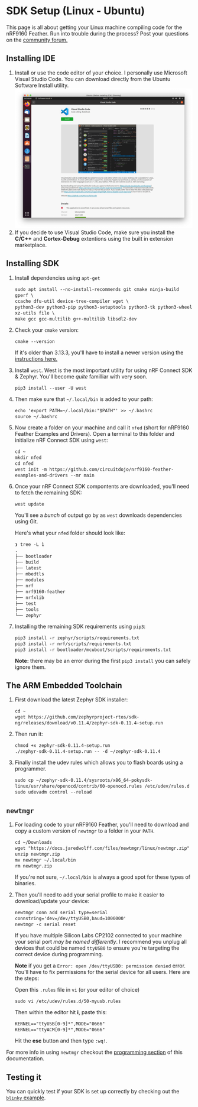 # SDK Setup (Linux - Ubuntu)


This page is all about getting your Linux machine compiling code for the nRF9160 Feather. Run into trouble during the process? Post your questions on the [community forum.](https://community.jaredwolff.com)

## Installing IDE
1. Install or use the code editor of your choice. I personally use Microsoft Visual Studio Code. You can download directly from the Ubuntu Software Install utility.
   ![Ubuntu software install](img/sdk-setup-linux/visual-studio-code-install.png)
1. If you decide to use Visual Studio Code, make sure you install the **C/C++** and **Cortex-Debug** extentions using the built in extension marketplace.

## Installing SDK
1. Install dependencies using `apt-get`
   ```
   sudo apt install --no-install-recommends git cmake ninja-build gperf \
   ccache dfu-util device-tree-compiler wget \
   python3-dev python3-pip python3-setuptools python3-tk python3-wheel xz-utils file \
   make gcc gcc-multilib g++-multilib libsdl2-dev
   ```
1. Check your `cmake` version:
   ```
   cmake --version
   ```

   If it's older than 3.13.3, you'll have to install a newer version using the [instructions here.](https://developer.nordicsemi.com/nRF_Connect_SDK/doc/latest/zephyr/getting_started/index.html#install-required-tools)
1. Install `west`. West is the most important utility for using nRF Connect SDK & Zephyr. You'll become *quite* familliar with very soon.
   ```
   pip3 install --user -U west
   ```
1. Then make sure that `~/.local/bin` is added to your path:
   ```
   echo 'export PATH=~/.local/bin:"$PATH"' >> ~/.bashrc
   source ~/.bashrc
   ```
1. Now create a folder on your machine and call it `nfed` (short for nRF9160 Feather Examples and Drivers). Open a terminal to this folder and initialize nRF Connect SDK using `west`:
   ```
   cd ~
   mkdir nfed
   cd nfed
   west init -m https://github.com/circuitdojo/nrf9160-feather-examples-and-drivers --mr main
   ```

1. Once your nRF Connect SDK compontents are downloaded, you'll need to fetch the remaining SDK:
   ```
   west update
   ```
   You'll see a *bunch* of output go by as `west` downloads dependencies using Git.

   Here's what your `nfed` folder should look like:
   ```
   ❯ tree -L 1
   .
   ├── bootloader
   ├── build
   ├── latest
   ├── mbedtls
   ├── modules
   ├── nrf
   ├── nrf9160-feather
   ├── nrfxlib
   ├── test
   ├── tools
   └── zephyr
   ```
1. Installing the remaining SDK requirements using `pip3`:
   ```
   pip3 install -r zephyr/scripts/requirements.txt
   pip3 install -r nrf/scripts/requirements.txt
   pip3 install -r bootloader/mcuboot/scripts/requirements.txt
   ```

   **Note:** there may be an error during the first `pip3 install` you can safely ignore them.

## The ARM Embedded Toolchain

1. First download the latest Zephyr SDK installer:
   ```
   cd ~
   wget https://github.com/zephyrproject-rtos/sdk-ng/releases/download/v0.11.4/zephyr-sdk-0.11.4-setup.run
   ```
1. Then run it:
   ```
   chmod +x zephyr-sdk-0.11.4-setup.run
   ./zephyr-sdk-0.11.4-setup.run -- -d ~/zephyr-sdk-0.11.4
   ```
1. Finally install the udev rules which allows you to flash boards using a programmer.
   ```
   sudo cp ~/zephyr-sdk-0.11.4/sysroots/x86_64-pokysdk-linux/usr/share/openocd/contrib/60-openocd.rules /etc/udev/rules.d
   sudo udevadm control --reload
   ```

## `newtmgr`

1. For loading code to your nRF9160 Feather, you'll need to download and copy a custom version of `newtmgr` to a folder in your `PATH`.

   ```
   cd ~/Downloads
   wget "https://docs.jaredwolff.com/files/newtmgr/linux/newtmgr.zip"
   unzip newtmgr.zip
   mv newtmgr ~/.local/bin
   rm newtmgr.zip
   ```

   If you're not sure, `~/.local/bin` is always a good spot for these types of binaries.
1. Then you'll need to add your serial profile to make it easier to download/update your device:
   ```
   newtmgr conn add serial type=serial connstring='dev=/dev/ttyUSB0,baud=1000000'
   newtmgr -c serial reset
   ```

   If you have multiple Silicon Labs CP2102 connected to your machine your serial port *may be named differently*. I recommend you unplug all devices that could be named `ttyUSB0` to ensure you're targeting the correct device during programming.

   **Note** if you get a `Error: open /dev/ttyUSB0: permission denied` error. You'll have to fix permissions for the serial device for all users. Here are the steps:

   Open this `.rules` file in `vi` (or your editor of choice)

   ```
   sudo vi /etc/udev/rules.d/50-myusb.rules
   ```

   Then within the editor hit **i**, paste this:

   ```
   KERNEL=="ttyUSB[0-9]*",MODE="0666"
   KERNEL=="ttyACM[0-9]*",MODE="0666"
   ```

   Hit the **esc** button and then type `:wq!`.


For more info in using `newtmgr` checkout the [programming section](nrf9160-programming-and-debugging.md#booloader-use) of this documentation.

## Testing it

You can quickly test if your SDK is set up correctly by checking out the [`blinky` example](nrf9160-blinky-sample.md).
